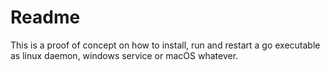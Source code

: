 # Readme

This is a proof of concept on how to install, run and restart a go executable as linux daemon, windows service or macOS whatever.

